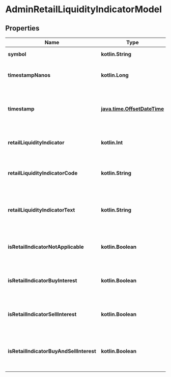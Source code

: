 
# AdminRetailLiquidityIndicatorModel

## Properties
| Name | Type | Description | Notes |
| ------------ | ------------- | ------------- | ------------- |
| **symbol** | **kotlin.String** | The stock symbol |  [optional] |
| **timestampNanos** | **kotlin.Long** | Original timestamp in nanoseconds since epoch |  [optional] |
| **timestamp** | [**java.time.OffsetDateTime**](java.time.OffsetDateTime.md) | Time when the retail liquidity indicator was recorded as DateTime |  [optional] |
| **retailLiquidityIndicator** | **kotlin.Int** | Retail liquidity indicator as byte value |  [optional] |
| **retailLiquidityIndicatorCode** | **kotlin.String** | Retail liquidity indicator as character string |  [optional] |
| **retailLiquidityIndicatorText** | **kotlin.String** | Human-readable description of the retail liquidity indicator |  [optional] |
| **isRetailIndicatorNotApplicable** | **kotlin.Boolean** | Indicates if the indicator is &#39;Not Applicable&#39; (&#39; &#39;/0x20). |  [optional] |
| **isRetailIndicatorBuyInterest** | **kotlin.Boolean** | Indicates if there is &#39;Buy interest for Retail&#39; (&#39;A&#39;/0x41). |  [optional] |
| **isRetailIndicatorSellInterest** | **kotlin.Boolean** | Indicates if there is &#39;Sell interest for Retail&#39; (&#39;B&#39;/0x42). |  [optional] |
| **isRetailIndicatorBuyAndSellInterest** | **kotlin.Boolean** | Indicates if there is &#39;Buy and sell interest for Retail&#39; (&#39;C&#39;/0x43). |  [optional] |



